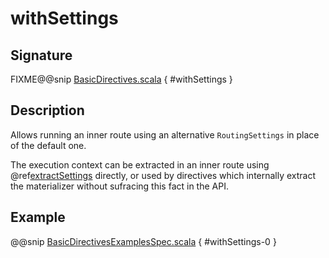 <a id="withsettings"></a>
# withSettings

## Signature

FIXME@@snip [BasicDirectives.scala](../../../../../../../../../akka-http/src/main/scala/akka/http/scaladsl/server/directives/BasicDirectives.scala) { #withSettings }

## Description

Allows running an inner route using an alternative `RoutingSettings` in place of the default one.

The execution context can be extracted in an inner route using @ref[extractSettings](extractSettings.md#extractsettings) directly,
or used by directives which internally extract the materializer without sufracing this fact in the API.

## Example

@@snip [BasicDirectivesExamplesSpec.scala](../../../../../../../test/scala/docs/http/scaladsl/server/directives/BasicDirectivesExamplesSpec.scala) { #withSettings-0 }